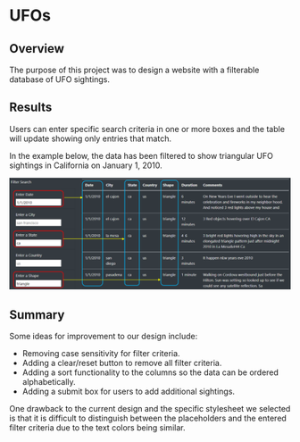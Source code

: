 # UFOs

## Overview

The purpose of this project was to design a website with a filterable database of UFO sightings. 

## Results

Users can enter specific search criteria in one or more boxes and the table will update showing only entries that match.

In the example below, the data has been filtered to show triangular UFO sightings in California on January 1, 2010.

![filter.png](filter.png)

## Summary

Some ideas for improvement to our design include:
- Removing case sensitivity for filter criteria.
- Adding a clear/reset button to remove all filter criteria. 
- Adding a sort functionality to the columns so the data can be ordered alphabetically.
- Adding a submit box for users to add additional sightings.

One drawback to the current design and the specific stylesheet we selected is that it is difficult to distinguish between the placeholders and the entered filter criteria due to the text colors being similar.


